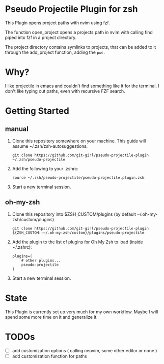 # Pseudo Projectile Plugin for zsh 

This Plugin opens project paths with nvim using fzf. 

The function open_project opens a projects path in nvim with calling find piped into fzf in a project directory. 

The project directory contains symlinks to projects, that can be added to it through the add_project function, adding the `pwd`. 

# Why? 

I like projectile in emacs and couldn't find something like it for the terminal. 
I don't like typing out paths, even with recursive FZF search. 


# Getting Started

## manual 

1. Clone this repository somewhere on your machine. This guide will assume ~/.zsh/zsh-autosuggestions.

    `git clone https://github.com/git-girl/pseudo-projectile-plugin ~/.zsh/pseudo-projectile`

2. Add the following to your .zshrc:

    `source ~/.zsh/pseudo-projectile/pseudo-projectile.plugin.zsh` 
    
3. Start a new terminal session.


## oh-my-zsh 

1. Clone this repository into $ZSH_CUSTOM/plugins (by default ~/.oh-my-zsh/custom/plugins)

    `git clone https://github.com/git-girl/pseudo-projectile-plugin ${ZSH_CUSTOM:-~/.oh-my-zsh/custom}/plugins/pseudo-projectile`

2. Add the plugin to the list of plugins for Oh My Zsh to load (inside ~/.zshrc):

    ```
    plugins=( 
        # other plugins...
        pseudo-projectile
    )
    ```

3. Start a new terminal session.


# State 

This Plugin is currently set up very much for my own workflow. 
Maybe I will spend some more time on it and generalize it. 

# TODOs 

- [ ] add customization options ( calling neovim, some other editor or none ) 
- [ ] add customization function for paths
